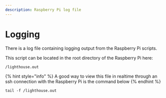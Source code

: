 ```yaml
---
description: Raspberry Pi log file
---
```


# Logging

There is a log file containing logging output from the Raspberry Pi scripts. 

This script can be located in the root directory of the Raspberry Pi here:

```text
/lighthouse.out
```

{% hint style="info" %}
A good way to view this file in realtime through an ssh connection with the Raspberry Pi is the command below
{% endhint %}

```text
tail -f /lighthouse.out
```




